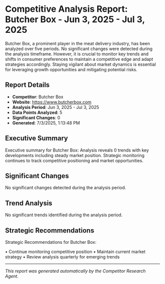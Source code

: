 # Competitive Analysis Report: Butcher Box - Jun 3, 2025 - Jul 3, 2025

Butcher Box, a prominent player in the meat delivery industry, has been analyzed over five periods. No significant changes were detected during the analysis timeframe. However, it is crucial to monitor key trends and shifts in consumer preferences to maintain a competitive edge and adapt strategies accordingly. Staying vigilant about market dynamics is essential for leveraging growth opportunities and mitigating potential risks.

## Report Details

- **Competitor**: Butcher Box
- **Website**: https://www.butcherbox.com
- **Analysis Period**: Jun 3, 2025 - Jul 3, 2025
- **Data Points Analyzed**: 5
- **Significant Changes**: 0
- **Generated**: 7/3/2025, 1:13:48 PM

## Executive Summary

Executive summary for Butcher Box: Analysis reveals 0 trends with key developments including steady market position. Strategic monitoring continues to track competitive positioning and market opportunities.

## Significant Changes

No significant changes detected during the analysis period.

## Trend Analysis

No significant trends identified during the analysis period.

## Strategic Recommendations

Strategic Recommendations for Butcher Box:

• Continue monitoring competitive position
• Maintain current market strategy
• Review analysis quarterly for emerging trends

---

*This report was generated automatically by the Competitor Research Agent.*
